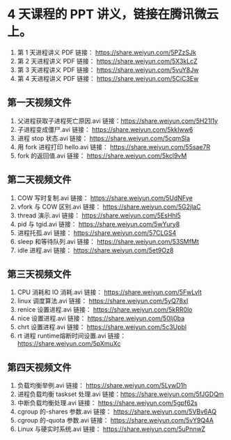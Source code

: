 # 4 天课程的 PPT 讲义，链接在腾讯微云上。

1. 第 1 天进程讲义 PDF 链接： https://share.weiyun.com/5PZzSJk
2. 第 2 天进程讲义 PDF 链接： https://share.weiyun.com/5X3kLcZ
3. 第 3 天进程讲义 PDF 链接： https://share.weiyun.com/5vuY8Jw
4. 第 4 天进程讲义 PDF 链接： https://share.weiyun.com/5CiC3Ew

## 第一天视频文件

1. 父进程获取子进程死亡原因.avi 链接：https://share.weiyun.com/5H21I1y
2. 子进程变成僵尸.avi 链接： https://share.weiyun.com/5kkIww6
3. 进程 stop 状态.avi 链接： https://share.weiyun.com/5cqmSla
4. 用 fork 进程打印 hello.avi 链接： https://share.weiyun.com/55sae7R
5. fork 的返回值.avi 链接： https://share.weiyun.com/5kcl9vM

## 第二天视频文件

1. COW 写时复制.avi 链接： https://share.weiyun.com/5UdNFye
2. vfork 与 COW 区别.avi 链接： https://share.weiyun.com/5G2jlaC
3. thread 演示.avi 链接： https://share.weiyun.com/5EsHhl5
4. pid 与 tgid.avi 链接： https://share.weiyun.com/5wYury8
5. 进程托孤.avi 链接： https://share.weiyun.com/57CLGS4
6. sleep 和等待队列.avi 链接： https://share.weiyun.com/53SMfMt
7. idle 进程.avi 链接： https://share.weiyun.com/5et9Oz8

## 第三天视频文件

1. CPU 消耗和 IO 消耗.avi 链接： https://share.weiyun.com/5FwLvlt
2. linux 调度算法.avi 链接： https://share.weiyun.com/5yQ78xI
3. renice 设置进程.avi 链接： https://share.weiyun.com/5kRR0lo
4. nice 设置进程.avi 链接： https://share.weiyun.com/50Ij0ba
5. chrt 设置进程.avi 链接： https://share.weiyun.com/5c3Upbl
6. rt 进程 runtime熔断时间设置.avi 链接：https://share.weiyun.com/5pXmuXc

## 第四天视频文件

1. 负载均衡举例.avi 链接： https://share.weiyun.com/5LywD1h
2. 进程负载均衡 taskset 处理.avi 链接：https://share.weiyun.com/5fJGDQm
3. 中断负载均衡处理.avi 链接： https://share.weiyun.com/5gpf62s
4. cgroup 的-shares 参数.avi 链接： https://share.weiyun.com/5VBv6AQ
5. cgroup 的-quota 参数.avi 链接： https://share.weiyun.com/5vY9Q4A
6. Linux 与硬实时系统.avi 链接： https://share.weiyun.com/5uPnnwZ